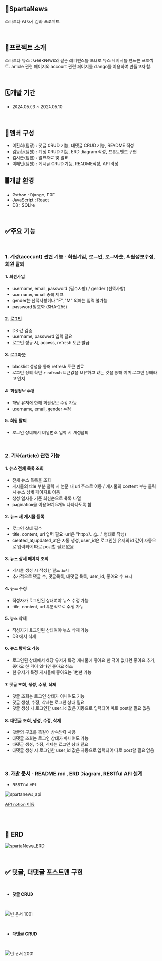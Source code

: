 ## 📰SpartaNews
스파르타 AI 6기 심화 프로젝트

<br/>

## 📝프로젝트 소개
스파르타 뉴스 : 
GeekNews와 같은 레퍼런스를 토대로 뉴스 페이지를 만드는 프로젝트. article 관련 페이지와 account 관련 페이지를 django를 이용하여 만들고자 함.

<br/>

## 🗓️개발 기간
- 2024.05.03 ~ 2024.05.10

<br/>

## 👥멤버 구성
- 이환희(팀장) : 댓글 CRUD 기능, 대댓글 CRUD 기능, README 작성
- 김동환(팀원) : 계정 CRUD 기능, ERD diagram 작성, 프론트엔드 구현
- 김시은(팀원) : 발표자료 및 발표
- 이혜민(팀원) : 게시글 CRUD 기능, README작성, API 작성

## 🖥️개발 환경
- Python : Django, DRF
- JavaScript : React
- DB : SQLite

<br/>

## ✅주요 기능

<br/>

### 1. 계정(account) 관련 기능 - 회원가입, 로그인, 로그아웃, 회원정보수정, 회원 탈퇴

#### 1. 회원가입
  - username, email, password (필수사항) / gender (선택사항)
  - username, email 중복 체크
  - gender는 선택사항이나 "F", "M" 외에는 입력 불가능
  - password 암호화 (SHA-256)
#### 2. 로그인
  - DB 값 검증
  - username, password 입력 필요
  - 로그인 성공 시, access, refresh 토큰 발급
#### 3. 로그아웃
  - blacklist 생성을 통해 refresh 토큰 만료
  - 로그인 상태 확인 > refresh 토큰값을 보유하고 있는 것을 통해 이미 로그인 상태라고 인지
#### 4. 회원정보 수정
  - 해당 유저에 한해 회원정보 수정 가능
  - username, email, gender 수정
#### 5. 회원 탈퇴
  - 로그인 상태에서 비밀번호 입력 시 계정탈퇴 
<br/>

### 2. 기사(article) 관련 기능

#### 1. 뉴스 전체 목록 조회
- 전체 뉴스 목록을 조회
- 게시물의 title 부분 클릭 시 본문 내 url 주소로 이동 / 게시물의 content 부분 클릭 시 뉴스 상세 페이지로 이동
- 생성 일자를 기준 최신순으로 목록 나열
- pagination을 이용하여 5개씩 나타나도록 함
#### 2. 뉴스 새 게시물 등록
- 로그인 상태 필수
- title, content, url 입력 필요 (url은 "http://...@..." 형태로 작성)
- created_at,updated_at은 자동 생성, user_id은 로그인한 유저의 id 값이 자동으로 입력되어 따로 post할 필요 없음
#### 3. 뉴스 상세 페이지 조회
- 게시물 생성 시 작성한 필드 표시
- 추가적으로 댓글 수, 댓글목록, 대댓글 목록, user_id, 좋아요 수 표시
#### 4. 뉴스 수정
- 작성자가 로그인된 상태여야 뉴스 수정 가능
- title, content, url 부분적으로 수정 가능
#### 5. 뉴스 삭제
- 작성자가 로그인된 상태여야 뉴스 삭제 가능
- DB 에서 삭제
#### 6. 뉴스 좋아요 기능
- 로그인된 상태에서 해당 유저가 특정 게시물에 좋아요 한 적이 없다면 좋아요 추가, 좋아요 한 적이 있다면 좋아요 취소
- 한 유저가 특정 게시물에 좋아요는 1번만 가능
#### 7. 댓글 조회, 생성, 수정, 삭제
- 댓글 조회는 로그인 상태가 아니여도 가능
- 댓글 생성, 수정, 삭제는 로그인 상태 필요
- 댓글 생성 시 로그인한 user_id 값은 자동으로 입력되어 따로 post할 필요 없음
#### 8. 대댓글 조회, 생성, 수정, 삭제
- 댓글의 구조를 똑같이 상속받아 사용
- 대댓글 조회는 로그인 상태가 아니여도 가능
- 대댓글 생성, 수정, 삭제는 로그인 상태 필요
- 대댓글 생성 시 로그인한 user_id 값은 자동으로 입력되어 따로 post할 필요 없음

<br/>

### 3. 개발 문서 - README.md , ERD Diagram, RESTful API 설계
-  RESTful API

![spartanews_api](https://github.com/1489ehdghks/spartaNews/assets/157605815/436f35d6-0266-492d-a617-f46887a79969)

[API notion 이동](https://www.notion.so/teamsparta/87bf62f0dad248a0962146b68ebbce7c?v=c8e06e5871e4496e9698ad2dc97c0bc7)

<br/>
<br/>


## 🚀 ERD

![spartaNews_ERD](https://github.com/1489ehdghks/spartaNews/assets/157605815/8031e270-8c83-4d54-9215-32b6a40d6886)

<br/>

## ✅ 댓글, 대댓글 포스트맨 구현

<br/>

- **댓글 CRUD**

<br/>

![빈 문서 1001](https://github.com/1489ehdghks/spartaNews/assets/159985538/99167eff-1c81-4beb-b92f-bfd1892b5b24)

<br/>

- **대댓글 CRUD**

<br/>

![빈 문서 2001](https://github.com/1489ehdghks/spartaNews/assets/159985538/59d182a4-291b-4883-ab03-27e5365adf66)


